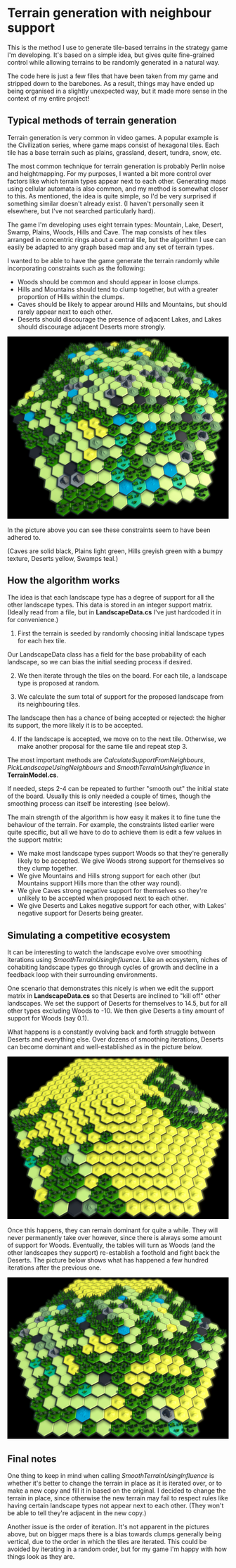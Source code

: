 # Terrain generation with neighbour support

This is the method I use to generate tile-based terrains in the strategy game I'm developing. It's based on a simple idea, but gives quite fine-grained control while allowing terrains to be randomly generated in a natural way.

The code here is just a few files that have been taken from my game and stripped down to the barebones. As a result, things may have ended up being organised in a slightly unexpected way, but it made more sense in the context of my entire project!

## Typical methods of terrain generation
Terrain generation is very common in video games. A popular example is the Civilization series, where game maps consist of hexagonal tiles. Each tile has a base terrain such as plains, grassland, desert, tundra, snow, etc.

The most common technique for terrain generation is probably Perlin noise and heightmapping. For my purposes, I wanted a bit more control over factors like which terrain types appear next to each other. Generating maps using cellular automata is also common, and my method is somewhat closer to this. As mentioned, the idea is quite simple, so I'd be very surprised if something similar doesn't already exist. (I haven't personally seen it elsewhere, but I've not searched particularly hard).

The game I'm developing uses eight terrain types: Mountain, Lake, Desert, Swamp, Plains, Woods, Hills and Cave. The map consists of hex tiles arranged in concentric rings about a central tile, but the algorithm I use can easily be adapted to any graph based map and any set of terrain types.

 I wanted to be able to have the game generate the terrain randomly while incorporating constraints such as the following:

* Woods should be common and should appear in loose clumps.
* Hills and Mountains should tend to clump together, but with a greater proportion of Hills within the clumps.
* Caves should be likely to appear around Hills and Mountains, but should rarely appear next to each other.
* Deserts should discourage the presence of adjacent Lakes, and Lakes should discourage adjacent Deserts more strongly.

![Image](images/terrain1.png)

In the picture above you can see these constraints seem to have been adhered to.

(Caves are solid black, Plains light green, Hills greyish green with a bumpy texture, Deserts yellow, Swamps teal.)

## How the algorithm works
The idea is that each landscape type has a degree of support for all the other landscape types. This data is stored in an integer support matrix. (Ideally read from a file, but in **LandscapeData.cs** I've just hardcoded it in for convenience.)

1. First the terrain is seeded by randomly choosing initial landscape types for each hex tile.

 Our LandscapeData class has a field for the base probability of each landscape, so we can bias the initial seeding process if desired.

2. We then iterate through the tiles on the board. For each tile, a landscape type is proposed at random.

3. We calculate the sum total of support for the proposed landscape from its neighbouring tiles.

 The landscape then has a chance of being accepted or rejected: the higher its support, the more likely it is to be accepted.

4. If the landscape is accepted, we move on to the next tile. Otherwise, we make another proposal for the same tile and repeat step 3.

The most important methods are *CalculateSupportFromNeighbours*, *PickLandscapeUsingNeighbours* and *SmoothTerrainUsingInfluence* in **TerrainModel.cs**.

If needed, steps 2-4 can be repeated to further "smooth out" the initial state of the board. Usually this is only needed a couple of times, though the smoothing process can itself be interesting (see below).

The main strength of the algorithm is how easy it makes it to fine tune the behaviour of the terrain. For example, the constraints listed earlier were quite specific, but all we have to do to achieve them is edit a few values in the support matrix:

* We make most landscape types support Woods so that they're generally likely to be accepted. We give Woods strong support for themselves so they clump together.
* We give Mountains and Hills strong support for each other (but Mountains support Hills more than the other way round).
* We give Caves strong negative support for themselves so they're unlikely to be accepted when proposed next to each other.
* We give Deserts and Lakes negative support for each other, with Lakes' negative support for Deserts being greater.

## Simulating a competitive ecosystem
It can be interesting to watch the landscape evolve over smoothing iterations using *SmoothTerrainUsingInfluence*. Like an ecosystem, niches of cohabiting landscape types go through cycles of growth and decline in a feedback loop with their surrounding environments.

One scenario that demonstrates this nicely is when we edit the support matrix in **LandscapeData.cs** so that Deserts are inclined to "kill off" other landscapes. We set the support of Deserts for themselves to 14.5, but for all other types excluding Woods to -10. We then give Deserts a tiny amount of support for Woods (say 0.1).

What happens is a constantly evolving back and forth struggle between Deserts and everything else. Over dozens of smoothing iterations, Deserts can become dominant and well-established as in the picture below.

![Image](images/DesertsDominating.png)

Once this happens, they can remain dominant for quite a while. They will never permanently take over however, since there is always some amount of support for Woods. Eventually, the tables will turn as Woods (and the other landscapes they support) re-establish a foothold and fight back the Deserts. The picture below shows what has happened a few hundred iterations after the previous one.

![Image](images/WoodsRecovering.png)

## Final notes

One thing to keep in mind when calling *SmoothTerrainUsingInfluence* is whether it's better to change the terrain in place as it is iterated over, or to make a new copy and fill it in based on the original. I decided to change the terrain in place, since otherwise the new terrain may fail to respect rules like having certain landscape types not appear next to each other. (They won't be able to tell they're adjacent in the new copy.)

Another issue is the order of iteration. It's not apparent in the pictures above, but on bigger maps there is a bias towards clumps generally being vertical, due to the order in which the tiles are iterated. This could be avoided by iterating in a random order, but for my game I'm happy with how things look as they are.
